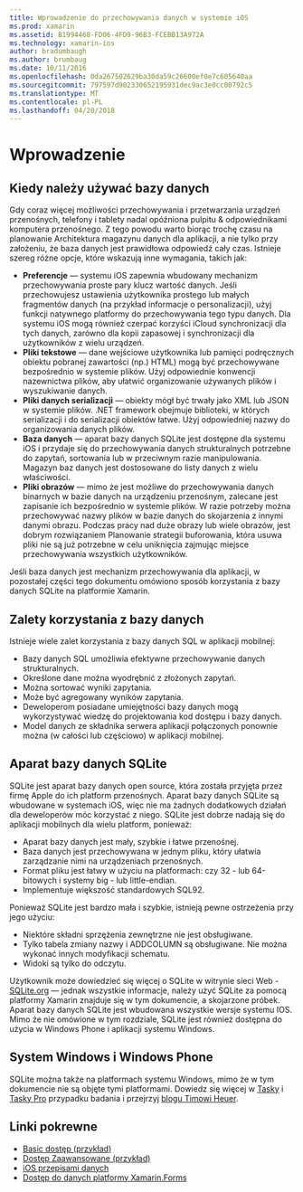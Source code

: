 ```yaml
---
title: Wprowadzenie do przechowywania danych w systemie iOS
ms.prod: xamarin
ms.assetid: B1994468-FD06-4FD9-96B3-FCEBB13A972A
ms.technology: xamarin-ios
author: bradumbaugh
ms.author: brumbaug
ms.date: 10/11/2016
ms.openlocfilehash: 0da267502629ba30da59c26600ef0e7c605640aa
ms.sourcegitcommit: 797597d902330652195931dec9ac3e0cc00792c5
ms.translationtype: MT
ms.contentlocale: pl-PL
ms.lasthandoff: 04/20/2018
---
```

# <a name="introduction"></a>Wprowadzenie

## <a name="when-to-use-a-database"></a>Kiedy należy używać bazy danych

Gdy coraz więcej możliwości przechowywania i przetwarzania urządzeń przenośnych, telefony i tablety nadal opóźniona pulpitu &amp; odpowiednikami komputera przenośnego. Z tego powodu warto biorąc trochę czasu na planowanie Architektura magazynu danych dla aplikacji, a nie tylko przy założeniu, że baza danych jest prawidłowa odpowiedź cały czas. Istnieje szereg różne opcje, które wskazują inne wymagania, takich jak:

-  **Preferencje** — systemu iOS zapewnia wbudowany mechanizm przechowywania proste pary klucz wartość danych. Jeśli przechowujesz ustawienia użytkownika prostego lub małych fragmentów danych (na przykład informacje o personalizacji), użyj funkcji natywnego platformy do przechowywania tego typu danych. Dla systemu iOS mogą również czerpać korzyści iCloud synchronizacji dla tych danych, zarówno dla kopii zapasowej i synchronizacji dla użytkowników z wielu urządzeń.
-  **Pliki tekstowe** — dane wejściowe użytkownika lub pamięci podręcznych obiektu pobranej zawartości (np.) HTML) mogą być przechowywane bezpośrednio w systemie plików. Użyj odpowiednie konwencji nazewnictwa plików, aby ułatwić organizowanie używanych plików i wyszukiwanie danych.
-  **Pliki danych serializacji** — obiekty mógł być trwały jako XML lub JSON w systemie plików. .NET framework obejmuje biblioteki, w których serializacji i do serializacji obiektów łatwe. Użyj odpowiedniej nazwy do organizowania danych plików.
-  **Baza danych** — aparat bazy danych SQLite jest dostępne dla systemu iOS i przydaje się do przechowywania danych strukturalnych potrzebne do zapytań, sortowania lub w przeciwnym razie manipulowania. Magazyn baz danych jest dostosowane do listy danych z wielu właściwości.
-  **Pliki obrazów** — mimo że jest możliwe do przechowywania danych binarnych w bazie danych na urządzeniu przenośnym, zalecane jest zapisanie ich bezpośrednio w systemie plików. W razie potrzeby można przechowywać nazwy plików w bazie danych do skojarzenia z innymi danymi obrazu. Podczas pracy nad duże obrazy lub wiele obrazów, jest dobrym rozwiązaniem Planowanie strategii buforowania, która usuwa pliki nie są już potrzebne w celu uniknięcia zajmując miejsce przechowywania wszystkich użytkowników.


Jeśli baza danych jest mechanizm przechowywania dla aplikacji, w pozostałej części tego dokumentu omówiono sposób korzystania z bazy danych SQLite na platformie Xamarin.

## <a name="advantages-of-using-a-database"></a>Zalety korzystania z bazy danych

Istnieje wiele zalet korzystania z bazy danych SQL w aplikacji mobilnej:

-  Bazy danych SQL umożliwia efektywne przechowywanie danych strukturalnych.
-  Określone dane można wyodrębnić z złożonych zapytań.
-  Można sortować wyniki zapytania.
-  Może być agregowany wyników zapytania.
-  Deweloperom posiadane umiejętności bazy danych mogą wykorzystywać wiedzę do projektowania kod dostępu i bazy danych.
-  Model danych ze składnika serwera aplikacji połączonych ponownie można (w całości lub częściowo) w aplikacji mobilnej.


## <a name="sqlite-database-engine"></a>Aparat bazy danych SQLite

SQLite jest aparat bazy danych open source, która została przyjęta przez firmę Apple do ich platform przenośnych. Aparat bazy danych SQLite są wbudowane w systemach iOS, więc nie ma żadnych dodatkowych działań dla deweloperów móc korzystać z niego. SQLite jest dobrze nadają się do aplikacji mobilnych dla wielu platform, ponieważ:

-  Aparat bazy danych jest mały, szybkie i łatwe przenośnej.
-  Baza danych jest przechowywana w jednym pliku, który ułatwia zarządzanie nimi na urządzeniach przenośnych.
-  Format pliku jest łatwy w użyciu na platformach: czy 32 - lub 64-bitowych i systemy big - lub little-endian.
-  Implementuje większość standardowych SQL92.


Ponieważ SQLite jest bardzo mała i szybkie, istnieją pewne ostrzeżenia przy jego użyciu:

-  Niektóre składni sprzężenia zewnętrzne nie jest obsługiwane.
-  Tylko tabela zmiany nazwy i ADDCOLUMN są obsługiwane. Nie można wykonać innych modyfikacji schematu.
-  Widoki są tylko do odczytu.


Użytkownik może dowiedzieć się więcej o SQLite w witrynie sieci Web - [SQLite.org](http://SQLite.org) — jednak wszystkie informacje, należy użyć SQLite za pomocą platformy Xamarin znajduje się w tym dokumencie, a skojarzone próbek. Aparat bazy danych SQLite jest wbudowana wszystkie wersje systemu IOS.
Mimo że nie omówione w tym rozdziale, SQLite jest również dostępna do użycia w Windows Phone i aplikacji systemu Windows.

## <a name="windows-and-windows-phone"></a>System Windows i Windows Phone

SQLite można także na platformach systemu Windows, mimo że w tym dokumencie nie są objęte tymi platformami.
Dowiedz się więcej w [Tasky](~/cross-platform/app-fundamentals/building-cross-platform-applications/case-study-tasky.md) i [Tasky Pro](http://docs.xamarin.com/guides/cross-platform/application_fundamentals/building_cross_platform_applications/case_study%3A_tasky) przypadku badania i przejrzyj [blogu Timowi Heuer](http://timheuer.com/blog/archive/2012/06/28/seeding-your-metro-style-app-with-sqlite-database.aspx).



## <a name="related-links"></a>Linki pokrewne

- [Basic dostęp (przykład)](https://github.com/xamarin/mobile-samples/tree/master/DataAccess/Basic)
- [Dostęp Zaawansowane (przykład)](https://github.com/xamarin/mobile-samples/tree/master/DataAccess/Advanced)
- [iOS przepisami danych](https://developer.xamarin.com/recipes/ios/data/sqlite/)
- [Dostęp do danych platformy Xamarin.Forms](~/xamarin-forms/app-fundamentals/databases.md)
